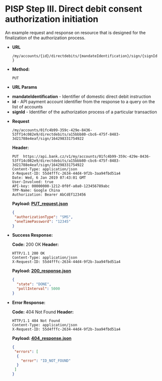 # PISP Step III. Direct debit consent authorization initiation  

An example request and response on resource that is designed for the finalization of the authorization process.


* **URL**

  `/my/accounts/{id}/directdebits/{mandateIdentification}/sign/{signId}`

* **Method:**
  
  `PUT`
  
*  **URL Params**

  - **mandateIdentification** - Identifier of domestic direct debit instruction
  - **id** - API payment account identifier from the response to a query on the list of accounts
  - **signId** - Identifier of the authorization process of a particular transaction

* **Request**

  `/my/accounts/01fc4b99-359c-429e-8436-53ff14c082e9/directdebits/a15bbb80-cbc6-475f-8483-3d21788e4eaf/sign/164298331754922`

  **Header:**
  ```http
  PUT  https://api.bank.cz/v1/my/accounts/01fc4b99-359c-429e-8436-53ff14c082e9/directdebits/a15bbb80-cbc6-475f-8483-3d21788e4eaf/sign/164298331754922
  Content-Type: application/json
  X-Request-ID: 55d4fffc-2634-44d4-9f2b-3aa94fbd51a4
  Date: Wed, 6 Jan 2019 07:43:01 GMT
  User-Involved: true
  API-key: 00000000-1212-0f0f-a0a0-123456789abc
  TPP-Name: Google China
  Authorization: Bearer AbCdEf123456
  ```

  **Payload: [PUT_request.json](PUT_request.json)**
  
  ```json
  {
   "authorizationType": "SMS",
   "oneTimePassword": "12345"
  } 
  ```

* **Success Response:**
  
  **Code:** 200 OK
  **Header:**
  ```http
  HTTP/1.1 200 OK
  Content-Type: application/json
  X-Request-ID: 55d4fffc-2634-44d4-9f2b-3aa94fbd51a4
  ```

  **Payload: [200_response.json](200_response.json)**
  ```json
  {
    "state": "DONE",
    "pollInterval": 5000
  }
  ```
 
* **Error Response:**

  **Code:** 404 Not Found
  **Header:**
  ```http
  HTTP/1.1 404 Not Found
  Content-Type: application/json
  X-Request-ID: 55d4fffc-2634-44d4-9f2b-3aa94fbd51a4
  ```
  
  **Payload: [404_response.json](404_response.json)**
  ```json
  {
   "errors": [
    {
      "error": "ID_NOT_FOUND"
    }
   ]
  }
  ```
  